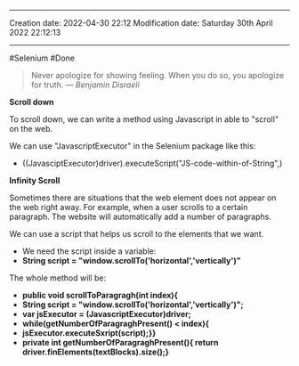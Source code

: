 

----
Creation date: 2022-04-30 22:12
Modification date: Saturday 30th April 2022 22:12:13

----


#Selenium 
#Done 

> Never apologize for showing feeling. When you do so, you apologize for truth.
> — <cite>Benjamin Disraeli</cite>

**Scroll down**

To scroll down, we can write a method using Javascript in able to "scroll" on the web.

We can use "JavascriptExecutor" in the Selenium package like this:

-   ((JavasciptExecutor)driver).executeScript("JS-code-within-of-String",)

**Infinity Scroll**

Sometimes there are situations that the web element does not appear on the web right away. For example, when a user scrolls to a certain paragraph. The website will automatically add a number of paragraphs.

We can use a script that helps us scroll to the elements that we want.

-   We need the script inside a variable:
-   **String script = "window.scrollTo('horizontal','vertically')"**

The whole method will be:

-   **public void scrollToParagragh(int index){**
-   **String script = "window.scrollTo('horizontal','vertically')";**
-   **var jsExecutor = (JavascriptExecutor)driver;**
-   **while(getNumberOfParagraghPresent() < index){**
-   **jsExecutor.executeSxript(script);}}**
-   **private int getNumberOfParagraghPresent(){ return driver.finElements(textBlocks).size();}**